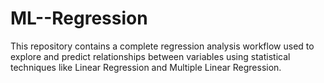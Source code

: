 # ML--Regression
This repository contains a complete regression analysis workflow used to explore and predict relationships between variables using statistical techniques like Linear Regression and Multiple Linear Regression.
